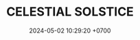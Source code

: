 ---
layout: teamCard
permalink: /team/:title.html
categories: LI
maincover: /assets/logos/BDLF.png
puntosLJMAYO24:
date: 2024-05-02 10:29:20 +0700
title: CELESTIAL SOLSTICE
tag: johto042024
color: black
puntosLJ202404: 12
grupo: sur
background: '#F16C38'
cover: /assets/ver.png
team: CELESTIAL SOLSTICE
ID: CS
status: <i class="fa-solid fa-check"></i>
#PARTIDO 1
j1: RONDA 1
p1: CS
pp1: NS
r1: 
bg1: rock
rr1: 
#PARTIDO 2
j2: RONDA 2
p2: E7J
pp2: CS
bg2: rock
r2: 
rr2: 
#PARTIDO 3
j3: RONDA 3
p3: CS
pp3: RNT
bg3: rock
r3: 
rr3:
#PARTIDO 4
j4: RONDA 4
p4: CS
pp4: I2A
bg4: rock
r4: 
rr4:
#PARTIDO 5
j5: RONDA 5
p5: CS
pp5: TAE
bg5: rock
r5: 
rr5:
#PARTIDO 6
j6: RONDA 6
p6: CS
pp6: GOD
bg6: rock
r6: 
rr6: 
#PARTIDO 7
j7: RONDA 7
p7:  SOJ
pp7: CS
bg7: rock
r7: 
rr7:  
#PARTIDO 8
j8: RONDA 8
p8:  CS
pp8: HG BETA
bg8: rock
rr8: 
r8: 
#PARTIDO 9
j9: RONDA 9
p9:  CS
pp9: HG OL
bg9: rock
r9: 
rr9: 
#PARTIDO 10
j10: RONDA 10
p10: CS
pp10: EK
bg10: rock
r10: 
rr10:
#PARTIDO 11
j11: RONDA 11
p11: CS
pp11: NL
bg11: rock
r11: 
rr11:
stream: <i class="fa-brands fa-twitch text-white"></i>
---